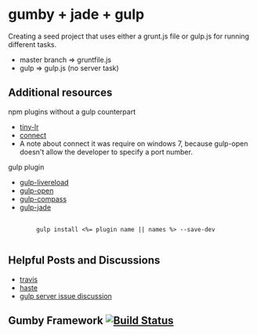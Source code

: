 
gumby + jade + gulp
========================
Creating a seed project that uses either a grunt.js file or gulp.js for running different tasks.

* master branch => gruntfile.js
* gulp => gulp.js (no server task)

Additional resources
--------------------

npm plugins without a gulp counterpart
* [tiny-lr](https://npmjs.org/package/tiny-lr)
* [connect](https://npmjs.org/package/connect)
* A note about connect it was require on windows 7, because gulp-open doesn't allow the developer to specify a port number.

gulp plugin
* [gulp-livereload](https://github.com/vohof/gulp-livereload)
* [gulp-open](https://github.com/stevelacy/gulp-open)
* [gulp-compass](https://github.com/appleboy/gulp-compass)
* [gulp-jade](https://github.com/phated/gulp-jade)

<pre>
	<code>
		gulp install <%= plugin name || names %> --save-dev
	</code>
</pre>

Helpful Posts and Discussions
------------------------------
* [travis](http://travismaynard.com/writing/getting-started-with-gulp)
* [haste](http://robo.ghost.io/getting-started-with-gulp-2/)
* [gulp server issue discussion](https://github.com/stevelacy/gulp-open/issues/2)



Gumby Framework [![Build Status](https://travis-ci.org/GumbyFramework/Gumby.png?branch=master)](https://travis-ci.org/GumbyFramework/Gumby)
-----------
